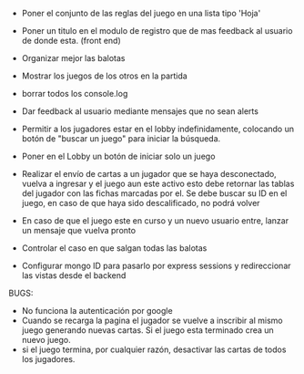 - Poner el conjunto de las reglas del juego en una lista tipo 'Hoja'

- Poner un titulo en el modulo de registro que de mas feedback al usuario de donde esta. (front end)

- Organizar mejor las balotas

- Mostrar los juegos de los otros en la partida 

- borrar todos los console.log

- Dar feedback al usuario mediante mensajes que no sean alerts

- Permitir a los jugadores estar en el lobby indefinidamente, colocando un botón de "buscar un juego" para iniciar la búsqueda.

- Poner en el Lobby un botón de iniciar solo un juego

- Realizar el envío de cartas a un jugador que se haya desconectado, vuelva a ingresar y el juego aun este activo esto debe retornar las tablas del jugador con las fichas marcadas por el. Se debe buscar su ID en el juego, en caso de que haya sido descalificado, no podrá volver

- En caso de que el juego este en curso y un nuevo usuario entre, lanzar un mensaje que vuelva pronto 

- Controlar el caso en que salgan todas las balotas 

- Configurar mongo ID para pasarlo por express sessions y redireccionar las vistas desde el backend

BUGS:
 - No funciona la autenticación por google
 - Cuando se recarga la pagina el jugador se vuelve a inscribir al mismo juego generando nuevas cartas. Si el juego esta terminado crea un nuevo juego.
 - si el juego termina, por cualquier razón, desactivar las cartas de todos los jugadores.